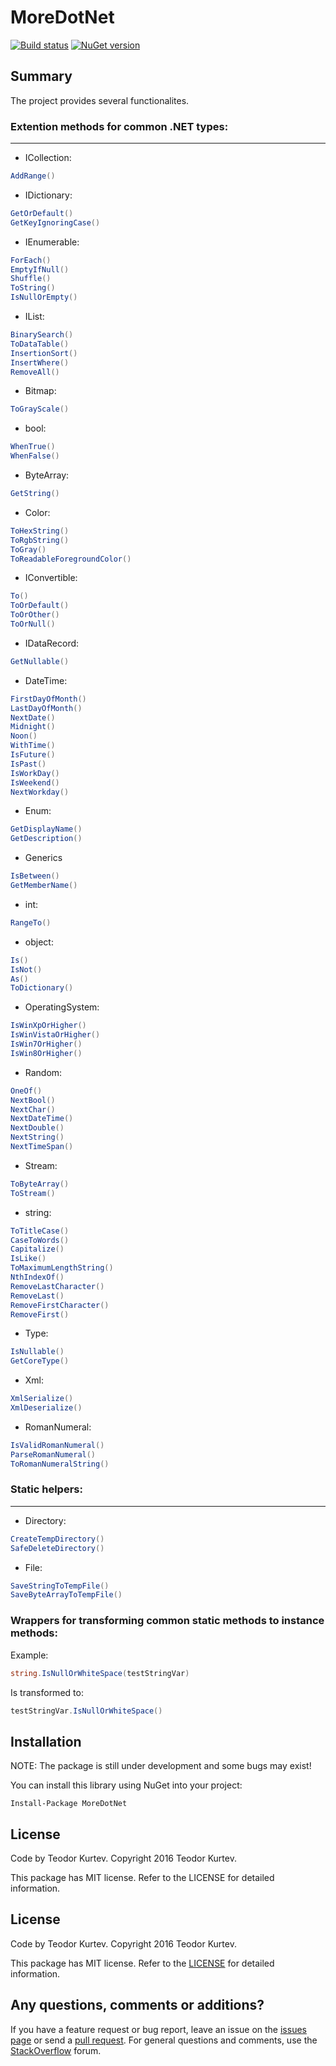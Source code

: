 # MoreDotNet

[![Build status](https://ci.appveyor.com/api/projects/status/41edqunjstgy8vv5?svg=true)](https://ci.appveyor.com/project/Teodor92/moredotnet)
[![NuGet version](https://badge.fury.io/nu/MoreDotNet.svg)](https://badge.fury.io/nu/MoreDotNet)


## Summary

The project provides several functionalites.

### Extention methods for common .NET types:
---

* ICollection:

```cs 
AddRange() 
```

* IDictionary:

```cs 
GetOrDefault()
GetKeyIgnoringCase()
```

* IEnumerable:
```cs 
ForEach()
EmptyIfNull()
Shuffle()
ToString()
IsNullOrEmpty()
```

* IList:
```cs 
BinarySearch()
ToDataTable()
InsertionSort()
InsertWhere()
RemoveAll()
```

* Bitmap:
```cs 
ToGrayScale()
```

* bool:
```cs 
WhenTrue()
WhenFalse()
```

* ByteArray:
```cs 
GetString()
```

* Color:
```cs 
ToHexString()
ToRgbString()
ToGray()
ToReadableForegroundColor()
```

* IConvertible:
```cs 
To()
ToOrDefault()
ToOrOther()
ToOrNull()
```

* IDataRecord:
```cs 
GetNullable()
```

* DateTime:
```cs 
FirstDayOfMonth()
LastDayOfMonth()
NextDate()
Midnight()
Noon()
WithTime()
IsFuture()
IsPast()
IsWorkDay()
IsWeekend()
NextWorkday()
```

* Enum:
```cs 
GetDisplayName()
GetDescription()
```

* Generics
```cs 
IsBetween()
GetMemberName()
```

* int:
```cs 
RangeTo()
```

* object:
```cs 
Is()
IsNot()
As()
ToDictionary()
```

* OperatingSystem:
```cs 
IsWinXpOrHigher()
IsWinVistaOrHigher()
IsWin7OrHigher()
IsWin8OrHigher()
```

* Random:
```cs 
OneOf()
NextBool()
NextChar()
NextDateTime()
NextDouble()
NextString()
NextTimeSpan()
```

* Stream:
```cs 
ToByteArray()
ToStream()
```

* string:
```cs 
ToTitleCase()
CaseToWords()
Capitalize()
IsLike()
ToMaximumLengthString()
NthIndexOf()
RemoveLastCharacter()
RemoveLast()
RemoveFirstCharacter()
RemoveFirst()
```

* Type:
```cs 
IsNullable()
GetCoreType()
```

* Xml:
```cs 
XmlSerialize()
XmlDeserialize()
```

* RomanNumeral:
```cs 
IsValidRomanNumeral()
ParseRomanNumeral()
ToRomanNumeralString()
```

### Static helpers:
---

* Directory:
```cs 
CreateTempDirectory()
SafeDeleteDirectory()
```

* File:
```cs 
SaveStringToTempFile()
SaveByteArrayToTempFile()
```

### Wrappers for transforming common static methods to instance methods:

Example:
```cs
string.IsNullOrWhiteSpace(testStringVar)
```
Is transformed to:
```cs
testStringVar.IsNullOrWhiteSpace()
```

## Installation

NOTE: The package is still under development and some bugs may exist!

You can install this library using NuGet into your project:

```
Install-Package MoreDotNet
```

## License

Code by Teodor Kurtev. Copyright 2016 Teodor Kurtev.

This package has MIT license. Refer to the LICENSE for detailed information.

## License

Code by Teodor Kurtev. Copyright 2016 Teodor Kurtev.

This package has MIT license. Refer to the [LICENSE](https://github.com/Teodor92/MoreDotNet/blob/master/LICENSE) for detailed information.

## Any questions, comments or additions?

If you have a feature request or bug report, leave an issue on the [issues page](https://github.com/Teodor92/MoreDotNet/issues) or send a [pull request](https://github.com/Teodor92/MoreDotNet/pulls). For general questions and comments, use the [StackOverflow](http://stackoverflow.com/) forum.